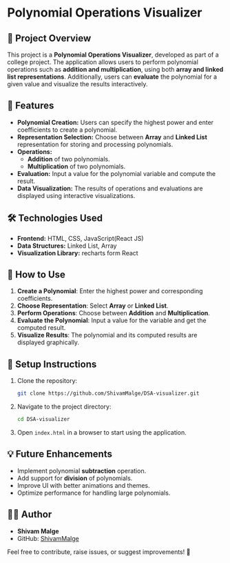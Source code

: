 # Polynomial Operations Visualizer

## 📌 Project Overview
This project is a **Polynomial Operations Visualizer**, developed as part of a college project. The application allows users to perform polynomial operations such as **addition and multiplication**, using both **array and linked list representations**. Additionally, users can **evaluate** the polynomial for a given value and visualize the results interactively.

## 🚀 Features
- **Polynomial Creation:** Users can specify the highest power and enter coefficients to create a polynomial.
- **Representation Selection:** Choose between **Array** and **Linked List** representation for storing and processing polynomials.
- **Operations:**
  - **Addition** of two polynomials.
  - **Multiplication** of two polynomials.
- **Evaluation:** Input a value for the polynomial variable and compute the result.
- **Data Visualization:** The results of operations and evaluations are displayed using interactive visualizations.

## 🛠️ Technologies Used
- **Frontend:** HTML, CSS, JavaScript(React JS)
- **Data Structures:** Linked List, Array
- **Visualization Library:** recharts form React

## 🎯 How to Use
1. **Create a Polynomial**: Enter the highest power and corresponding coefficients.
2. **Choose Representation**: Select **Array** or **Linked List**.
3. **Perform Operations**: Choose between **Addition** and **Multiplication**.
4. **Evaluate the Polynomial**: Input a value for the variable and get the computed result.
5. **Visualize Results**: The polynomial and its computed results are displayed graphically.


## 🔧 Setup Instructions
1. Clone the repository:
   ```sh
   git clone https://github.com/ShivamMalge/DSA-visualizer.git
   ```
2. Navigate to the project directory:
   ```sh
   cd DSA-visualizer
   ```
3. Open `index.html` in a browser to start using the application.

## 💡 Future Enhancements
- Implement polynomial **subtraction** operation.
- Add support for **division** of polynomials.
- Improve UI with better animations and themes.
- Optimize performance for handling large polynomials.


## 👨‍💻 Author
- **Shivam Malge**
- GitHub: [ShivamMalge](https://github.com/ShivamMalge)

Feel free to contribute, raise issues, or suggest improvements! 🚀


